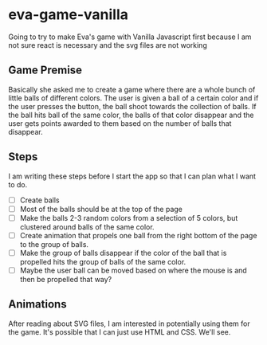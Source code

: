 # eva-game-vanilla

Going to try to make Eva's game with Vanilla Javascript first because I am not sure react is necessary and the svg files are not working

## Game Premise

Basically she asked me to create a game where there are a whole bunch of little balls of different colors. The user is given a ball of a certain color and if the user presses the button, the ball shoot towards the collection of balls. If the ball hits ball of the same color, the balls of that color disappear and the user gets points awarded to them based on the number of balls that disappear.

## Steps

I am writing these steps before I start the app so that I can plan what I want to do.

- [ ] Create balls
- [ ] Most of the balls should be at the top of the page
- [ ] Make the balls 2-3 random colors from a selection of 5 colors, but clustered around balls of the same color.
- [ ] Create animation that propels one ball from the right bottom of the page to the group of balls.
- [ ] Make the group of balls disappear if the color of the ball that is propelled hits the group of balls of the same color.
- [ ] Maybe the user ball can be moved based on where the mouse is and then be propelled that way?

## Animations

After reading about SVG files, I am interested in potentially using them for the game.
It's possible that I can just use HTML and CSS. We'll see.
